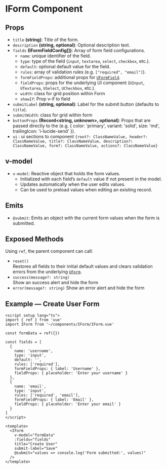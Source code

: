 # IForm Component

## Props

- `title` **(string)**: Title of the form.
- `description` **(string, optional)**: Optional description text.
- `fields` **(IFormFieldConfig[])**: Array of form field configurations.
  - `name`: unique identifier of the field.
  - `type`: type of the field (`input`, `textarea`, `select`, `checkbox`, etc.).
  - `default`: optional default value for the field.
  - `rules`: array of validation rules (e.g. `["required", "email"]`).
  - `formFieldProps`: additional props for [`UFormField`](https://ui.nuxt.com/components/form#formfield).
  - `fieldProps`: props for the underlying UI component (`UInput`, `UTextarea`, `USelect`, `UCheckbox`, etc.).
  - `width`: class for grid position within Form
  - `showIf`: Prop v-if to field
- `submitLabel` **(string, optional)**: Label for the submit button (defaults to `title`).
- `submitWidth`: class for grid within form
- `buttonProps` **(Record<string, unknown>, optional)**: Props that are passed directly to the <UButton type="submit"> (e.g. { color: 'primary', variant: 'solid', size: 'md', trailingIcon: 'i-lucide-send' }).
- `ui` : ui sections to component `{root?: ClassNameValue, header?: ClassNameValue, title?: ClassNameValue, description?: ClassNameValue, form?: ClassNameValue, actions?: ClassNameValue}`

## v-model

- `v-model`: Reactive object that holds the form values.
  - Initialized with each field’s `default` value if not present in the model.
  - Updates automatically when the user edits values.
  - Can be used to preload values when editing an existing record.

## Emits

- `@submit`: Emits an object with the current form values when the form is submitted.

## Exposed Methods

Using `ref`, the parent component can call:

- `reset()`  
  Restores all fields to their initial default values and clears validation errors from the underlying [`UForm`](https://ui.nuxt.com/components/form).
- `success(message?: string)`  
    Show an success alert and hide the form
- `error(message?: string)`
    Show an error alert and hide the form

## Example — Create User Form

```vue
<script setup lang="ts">
import { ref } from 'vue'
import IForm from '~/components/IForm/IForm.vue'

const formData = ref({})

const fields = [
  {
    name: 'username',
    type: 'input',
    default: '',
    rules: ['required'],
    formFieldProps: { label: 'Username' },
    fieldProps: { placeholder: 'Enter your username' }
  },
  {
    name: 'email',
    type: 'input',
    rules: ['required', 'email'],
    formFieldProps: { label: 'Email' },
    fieldProps: { placeholder: 'Enter your email' }
  }
]
</script>

<template>
  <IForm
    v-model="formData"
    :fields="fields"
    title="Create User"
    submit-label="Save"
    @submit="values => console.log('Form submitted:', values)"
  />
</template>
